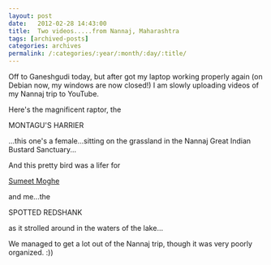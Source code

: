 ```yaml
---
layout: post
date:	2012-02-28 14:43:00
title:  Two videos.....from Nannaj, Maharashtra
tags: [archived-posts]
categories: archives
permalink: /:categories/:year/:month/:day/:title/
---
```

Off to Ganeshgudi today, but after <lj user="prashanthchengi"> got my laptop working properly again (on Debian now, my windows are now closed!) I am slowly uploading videos of my Nannaj trip to YouTube.

Here's the magnificent raptor, the

MONTAGU'S HARRIER


...this one's a female...sitting on the grassland in the Nannaj Great Indian Bustard Sanctuary...


<lj-embed id="849"/>


And this pretty bird was a lifer for 

<a href=""> Sumeet Moghe </a>

and me...the

SPOTTED REDSHANK

as it strolled around in the waters of the lake...


<lj-embed id="850"/>

We managed to get a lot out of the Nannaj trip, though it was very poorly organized. :))
